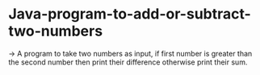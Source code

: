 # Java-program-to-add-or-subtract-two-numbers
-> A program to take two numbers as input, if first number is greater than the second number then print their difference otherwise print their sum.
